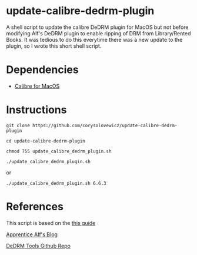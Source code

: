 # update-calibre-dedrm-plugin
A shell script to update the calibre DeDRM plugin for MacOS but not before modifying Alf's DeDRM plugin to enable ripping of DRM from Library/Rented Books.  It was tedious to do this everytime there was a new update to the plugin, so I wrote this short shell script. 

# Dependencies
* [Calibre for MacOS](https://calibre-ebook.com/download_osx)

# Instructions
`git clone https://github.com/corysolovewicz/update-calibre-dedrm-plugin`

`cd update-calibre-dedrm-plugin`

`chmod 755 update_calibre_dedrm_plugin.sh`

`./update_calibre_dedrm_plugin.sh`

or

`./update_calibre_dedrm_plugin.sh 6.6.3`


# References
This script is based on the [this guide](https://www.reddit.com/r/Piracy/comments/3ma9qe/guide_how_to_rent_your_textbooks_for_free_from/)

[Apprentice Alf's Blog](https://apprenticealf.wordpress.com/)

[DeDRM Tools Github Repo](https://github.com/apprenticeharper/DeDRM_tools)
